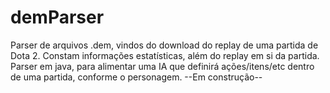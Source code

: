 # demParser
Parser de arquivos .dem, vindos do download do replay de uma partida de Dota 2. 
Constam informações estatísticas, além do replay em si da partida.
Parser em java, para alimentar uma IA que definirá ações/itens/etc dentro de uma partida, conforme o personagem.
--Em construção--
